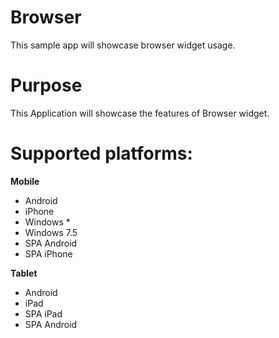 Browser
========

This sample app will showcase browser widget usage.


# Purpose
This Application will showcase the features of Browser widget.

# Supported platforms:
**Mobile**
 * Android
 * iPhone
 * Windows *
 * Windows 7.5
 * SPA Android
 * SPA iPhone
 
**Tablet** 
 * Android
 * iPad
 * SPA iPad
 * SPA Android
